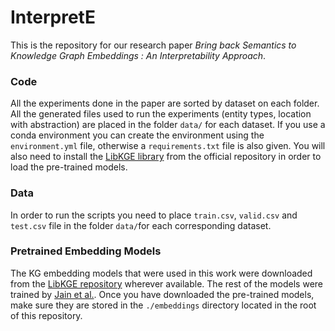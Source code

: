 # InterpretE

This is the repository for our research paper *Bring back Semantics to Knowledge Graph Embeddings : An Interpretability Approach*.

### Code

All the experiments done in the paper are sorted by dataset on each folder. All the generated files
used to run the experiments (entity types, location with abstraction) are placed in the folder `data/` for each dataset. If you use a conda environment you can create the environment using the `environment.yml` file, otherwise a `requirements.txt` file is also given. You will also need to install the [LibKGE library](https://github.com/uma-pi1/kge.git) from the official repository in order to load the pre-trained models.

### Data

In order to run the scripts you need to place `train.csv`, `valid.csv` and `test.csv` file in the folder `data/`for each corresponding dataset.

### Pretrained Embedding Models

The KG embedding models that were used in this work were downloaded from the [LibKGE repository](https://github.com/uma-pi1/kge.git) wherever available. The rest of the models were trained by [Jain et al.](https://link.springer.com/chapter/10.1007/978-3-030-77385-4_9). Once you have downloaded the pre-trained models, make sure they are stored in the `./embeddings` directory located in the root of this repository.
